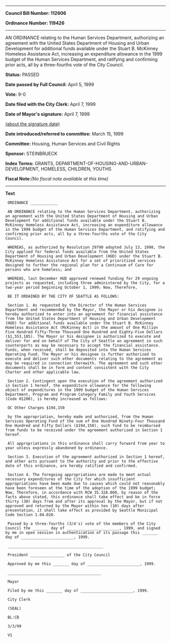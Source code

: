 

********

**Council Bill Number: 112606**
   
**Ordinance Number: 119426**
********

 AN ORDINANCE relating to the Human Services Department, authorizing an agreement with the United States Department of Housing and Urban Development for additional funds available under the Stuart B. McKinney Homeless Assistance Act, increasing an expenditure allowance in the 1999 budget of the Human Services Department, and ratifying and confirming prior acts, all by a three-fourths vote of the City Council.

**Status:** PASSED
   
**Date passed by Full Council:** April 5, 1999
   
**Vote:** 9-0
   
**Date filed with the City Clerk:** April 7, 1999
   
**Date of Mayor's signature:** April 7, 1999
   
[(about the signature date)](/~public/approvaldate.htm)
   
   
   
**Date introduced/referred to committee:** March 15, 1999
   
**Committee:** Housing, Human Services and Civil Rights
   
**Sponsor:** STEINBRUECK
   
   
**Index Terms:** GRANTS, DEPARTMENT-OF-HOUSING-AND-URBAN-DEVELOPMENT, HOMELESS, CHILDREN, YOUTHS

**Fiscal Note:**_(No fiscal note available at this time)_

********

**Text**
   
```
 ORDINANCE ____________

 AN ORDINANCE relating to the Human Services Department, authorizing an agreement with the United States Department of Housing and Urban Development for additional funds available under the Stuart B. McKinney Homeless Assistance Act, increasing an expenditure allowance in the 1999 budget of the Human Services Department, and ratifying and confirming prior acts, all by a three-fourths vote of the City Council.

 WHEREAS, as authorized by Resolution 29790 adopted July 13, 1998, the City applied for federal funds available from the United States Department of Housing and Urban Development (HUD) under the Stuart B. McKinney Homeless Assistance Act for a set of prioritized services designed to further the regional plan for a Continuum of Care for persons who are homeless; and

 WHEREAS, last December HUD approved renewed funding for 29 ongoing projects as requested, including three administered by the City, for a two-year period beginning October 1, 1999; Now, Therefore,

 BE IT ORDAINED BY THE CITY OF SEATTLE AS FOLLOWS:

 Section 1. As requested by the Director of the Human Services Department and recommended by the Mayor, the Mayor or his designee is hereby authorized to enter into an agreement for financial assistance from the United States Department of Housing and Urban Development (HUD) for additional funds available under the Stuart B. McKinney Homeless Assistance Act (McKinney Act) in the amount of One Million Five Hundred Fifty-Three Thousand One Hundred and Eighty-Five Dollars ($1,553,185). The Mayor or his designee is authorized to execute and deliver for and on behalf of The City of Seattle an agreement in such counterparts as may be necessary to accept the financial assistance. Funds, when received, shall be deposited into the Human Services Operating Fund. The Mayor or his designee is further authorized to execute and deliver such other documents relating to the agreement as may be required in connection therewith. The agreement and such other documents shall be in form and content consistent with the City Charter and other applicable law.

 Section 2. Contingent upon the execution of the agreement authorized in Section 1 hereof, the expenditure allowance for the following object of expenditures in the 1999 budget of the Human Services Department, Program and Program Category Family and Youth Services (Code H1200), is hereby increased as follows:

 OC Other Charges $194,150

 by the appropriation, hereby made and authorized, from the Human Services Operating Fund of the sum of One Hundred Ninety-Four Thousand One Hundred and Fifty Dollars ($194,150), such fund to be reimbursed from funds to be received under the agreement authorized in Section 1 hereof.

 All appropriations in this ordinance shall carry forward from year to year unless expressly abandoned by ordinance.

 Section 3. Execution of the agreement authorized in Section 1 hereof, and other acts pursuant to the authority and prior to the effective date of this ordinance, are hereby ratified and confirmed.

 Section 4. The foregoing appropriations are made to meet actual necessary expenditures of the City for which insufficient appropriations have been made due to causes which could not reasonably have been foreseen at the time of the adoption of the 1999 budget; Now, Therefore, in accordance with RCW 35.32A.060, by reason of the facts above stated, this ordinance shall take effect and be in force thirty (30) days from and after its approval by the Mayor, but if not approved and returned by the Mayor within ten (10) days after presentation, it shall take effect as provided by Seattle Municipal Code Section 1.04.020.

 Passed by a three-fourths (3/4's) vote of the members of the City Council the _______ day of _______________________, 1999, and signed by me in open session in authentication of its passage this _______ day of _______________________, 1999.

 __________________________________________

 President _______________ of the City Council

 Approved by me this _______ day of _______________________, 1999.

 _________________________________________

 Mayor

 Filed by me this _______ day of _______________________, 1999.

 City Clerk

 (SEAL)

 BL:CB

 3/3/99

 V1

```
